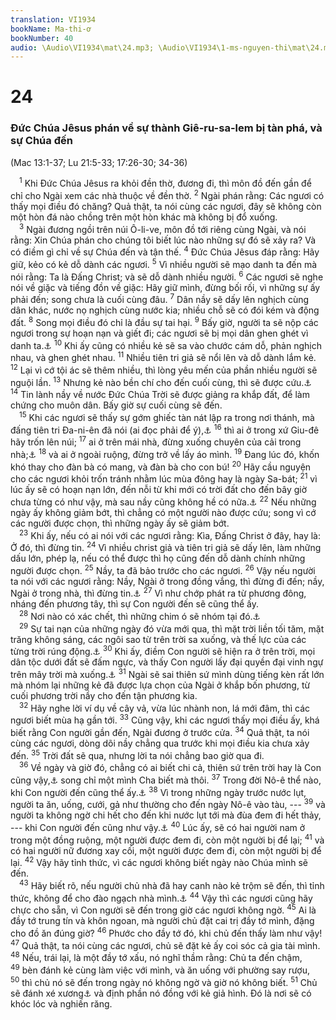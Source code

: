 ```yaml
---
translation: VI1934
bookName: Ma-thi-ơ 
bookNumber: 40
audio: \Audio\VI1934\mat\24.mp3; \Audio\VI1934\1-ms-nguyen-thi\mat\24.mp3; \Audio\VI1934\2-ms-david-dong\mat\24.mp3
---
```


<div class="title"><h1>24</h1><h3>Đức Chúa Jêsus phán về sự thành Giê-ru-sa-lem bị tàn phá, và sự Chúa đến</h3><p>(Mac 13:1-37; Lu 21:5-33; 17:26-30; 34-36)</p></div>
<span class="verse mat_24_1"> <sup>1</sup> Khi Đức Chúa Jêsus ra khỏi đền thờ, đương đi, thì môn đồ đến gần để chỉ cho Ngài xem các nhà thuộc về đền thờ. </span>
<span class="verse mat_24_2"><sup>2</sup> Ngài phán rằng: Các ngươi có thấy mọi điều đó chăng? Quả thật, ta nói cùng các ngươi, đây sẽ không còn một hòn đá nào chồng trên một hòn khác mà không bị đổ xuống. <br/></span>
<span class="verse mat_24_3"> <sup>3</sup> Ngài đương ngồi trên núi Ô-li-ve, môn đồ tới riêng cùng Ngài, và nói rằng: Xin Chúa phán cho chúng tôi biết lúc nào những sự đó sẽ xảy ra? Và có điềm gì chỉ về sự Chúa đến và tận thế. </span>
<span class="verse mat_24_4"><sup>4</sup> Đức Chúa Jêsus đáp rằng: Hãy giữ, kẻo có kẻ dỗ dành các ngươi. </span>
<span class="verse mat_24_5"><sup>5</sup> Vì nhiều người sẽ mạo danh ta đến mà nói rằng: Ta là Đấng Christ; và sẽ dỗ dành nhiều người. </span>
<span class="verse mat_24_6"><sup>6</sup> Các ngươi sẽ nghe nói về giặc và tiếng đồn về giặc: Hãy giữ mình, đừng bối rối, vì những sự ấy phải đến; song chưa là cuối cùng đâu. </span>
<span class="verse mat_24_7"><sup>7</sup> Dân nầy sẽ dấy lên nghịch cùng dân khác, nước nọ nghịch cùng nước kia; nhiều chỗ sẽ có đói kém và động đất. </span>
<span class="verse mat_24_8"><sup>8</sup> Song mọi điều đó chỉ là đầu sự tai hại. </span>
<span class="verse mat_24_9"><sup>9</sup> Bấy giờ, người ta sẽ nộp các ngươi trong sự hoạn nạn và giết đi; các ngươi sẽ bị mọi dân ghen ghét vì danh ta.<a data-toggle="tooltip" data-placement="bottom" title="Mat 10:22">⚓</a></span>
<span class="verse mat_24_10"><sup>10</sup> Khi ấy cũng có nhiều kẻ sẽ sa vào chước cám dỗ, phản nghịch nhau, và ghen ghét nhau. </span>
<span class="verse mat_24_11"><sup>11</sup> Nhiều tiên tri giả sẽ nổi lên và dỗ dành lắm kẻ. </span>
<span class="verse mat_24_12"><sup>12</sup> Lại vì cớ tội ác sẽ thêm nhiều, thì lòng yêu mến của phần nhiều người sẽ nguội lần. </span>
<span class="verse mat_24_13"><sup>13</sup> Nhưng kẻ nào bền chí cho đến cuối cùng, thì sẽ được cứu.<a data-toggle="tooltip" data-placement="bottom" title="Mat 10:22">⚓</a></span>
<span class="verse mat_24_14"><sup>14</sup> Tin lành nầy về nước Đức Chúa Trời sẽ được giảng ra khắp đất, để làm chứng cho muôn dân. Bấy giờ sự cuối cùng sẽ đến. <br/></span>
<span class="verse mat_24_15"> <sup>15</sup> Khi các ngươi sẽ thấy sự gớm ghiếc tàn nát lập ra trong nơi thánh, mà đấng tiên tri Đa-ni-ên đã nói (ai đọc phải để ý),<a data-toggle="tooltip" data-placement="bottom" title="Da 9:27; 11:31; 12:11 ">⚓</a></span>
<span class="verse mat_24_16"><sup>16</sup> thì ai ở trong xứ Giu-đê hãy trốn lên núi; </span>
<span class="verse mat_24_17"><sup>17</sup> ai ở trên mái nhà, đừng xuống chuyên của cải trong nhà;<a data-toggle="tooltip" data-placement="bottom" title="Lu 17:31">⚓</a></span>
<span class="verse mat_24_18"><sup>18</sup> và ai ở ngoài ruộng, đừng trở về lấy áo mình. </span>
<span class="verse mat_24_19"><sup>19</sup> Đang lúc đó, khốn khó thay cho đàn bà có mang, và đàn bà cho con bú! </span>
<span class="verse mat_24_20"><sup>20</sup> Hãy cầu nguyện cho các ngươi khỏi trốn tránh nhằm lúc mùa đông hay là ngày Sa-bát; </span>
<span class="verse mat_24_21"><sup>21</sup> vì lúc ấy sẽ có hoạn nạn lớn, đến nỗi từ khi mới có trời đất cho đến bây giờ chưa từng có như vậy, mà sau nầy cũng không hề có nữa.<a data-toggle="tooltip" data-placement="bottom" title="Da 12:1; Kh 7:14">⚓</a></span>
<span class="verse mat_24_22"><sup>22</sup> Nếu những ngày ấy không giảm bớt, thì chẳng có một người nào được cứu; song vì cớ các người được chọn, thì những ngày ấy sẽ giảm bớt. <br/></span>
<span class="verse mat_24_23"> <sup>23</sup> Khi ấy, nếu có ai nói với các ngươi rằng: Kìa, Đấng Christ ở đây, hay là: Ở đó, thì đừng tin. </span>
<span class="verse mat_24_24"><sup>24</sup> Vì nhiều christ giả và tiên tri giả sẽ dấy lên, làm những dấu lớn, phép lạ, nếu có thể được thì họ cũng đến dỗ dành chính những người được chọn. </span>
<span class="verse mat_24_25"><sup>25</sup> Nầy, ta đã bảo trước cho các ngươi. </span>
<span class="verse mat_24_26"><sup>26</sup> Vậy nếu người ta nói với các ngươi rằng: Nầy, Ngài ở trong đồng vắng, thì đừng đi đến; nầy, Ngài ở trong nhà, thì đừng tin.<a data-toggle="tooltip" data-placement="bottom" title="Lu 17:23-24">⚓</a></span>
<span class="verse mat_24_27"><sup>27</sup> Vì như chớp phát ra từ phương đông, nháng đến phương tây, thì sự Con người đến sẽ cũng thể ấy. <br/></span>
<span class="verse mat_24_28"> <sup>28</sup> Nơi nào có xác chết, thì những chim ó sẽ nhóm tại đó.<a data-toggle="tooltip" data-placement="bottom" title="Lu 17:37">⚓</a><br/></span>
<span class="verse mat_24_29"> <sup>29</sup> Sự tai nạn của những ngày đó vừa mới qua, thì mặt trời liền tối tăm, mặt trăng không sáng, các ngôi sao từ trên trời sa xuống, và thế lực của các từng trời rúng động.<a data-toggle="tooltip" data-placement="bottom" title="Es 13:10; 34:4; Exe 32:7; Gio 2:10,31; 3:15; Kh 6:12-13">⚓</a></span>
<span class="verse mat_24_30"><sup>30</sup> Khi ấy, điềm Con người sẽ hiện ra ở trên trời, mọi dân tộc dưới đất sẽ đấm ngực, và thấy Con người lấy đại quyền đại vinh ngự trên mây trời mà xuống.<a data-toggle="tooltip" data-placement="bottom" title="Da 7:13; Xa 12:10-14; Kh 1:7">⚓</a></span>
<span class="verse mat_24_31"><sup>31</sup> Ngài sẽ sai thiên sứ mình dùng tiếng kèn rất lớn mà nhóm lại những kẻ đã được lựa chọn của Ngài ở khắp bốn phương, từ cuối phương trời nầy cho đến tận phương kia. <br/></span>
<span class="verse mat_24_32"> <sup>32</sup> Hãy nghe lời ví dụ về cây vả, vừa lúc nhành non, lá mới đâm, thì các ngươi biết mùa hạ gần tới. </span>
<span class="verse mat_24_33"><sup>33</sup> Cũng vậy, khi các ngươi thấy mọi điều ấy, khá biết rằng Con người gần đến, Ngài đương ở trước cửa. </span>
<span class="verse mat_24_34"><sup>34</sup> Quả thật, ta nói cùng các ngươi, dòng dõi nầy chẳng qua trước khi mọi điều kia chưa xảy đến. </span>
<span class="verse mat_24_35"><sup>35</sup> Trời đất sẽ qua, nhưng lời ta nói chẳng bao giờ qua đi. <br/></span>
<span class="verse mat_24_36"> <sup>36</sup> Về ngày và giờ đó, chẳng có ai biết chi cả, thiên sứ trên trời hay là Con cũng vậy,<a data-toggle="tooltip" data-placement="bottom" title="Vài bản cổ không có câu: hay là Con cũng vậy">⚓</a> song chỉ một mình Cha biết mà thôi. </span>
<span class="verse mat_24_37"><sup>37</sup> Trong đời Nô-ê thể nào, khi Con người đến cũng thể ấy.<a data-toggle="tooltip" data-placement="bottom" title="Sa 6:5-8">⚓</a></span>
<span class="verse mat_24_38"><sup>38</sup> Vì trong những ngày trước nước lụt, người ta ăn, uống, cưới, gả như thường cho đến ngày Nô-ê vào tàu, --- </span>
<span class="verse mat_24_39"><sup>39</sup> và người ta không ngờ chi hết cho đến khi nước lụt tới mà đùa đem đi hết thảy, --- khi Con người đến cũng như vậy.<a data-toggle="tooltip" data-placement="bottom" title="Sa 7:6-24">⚓</a></span>
<span class="verse mat_24_40"><sup>40</sup> Lúc ấy, sẽ có hai người nam ở trong một đồng ruộng, một người được đem đi, còn một người bị để lại; </span>
<span class="verse mat_24_41"><sup>41</sup> và có hai người nữ đương xay cối, một người được đem đi, còn một người bị để lại. </span>
<span class="verse mat_24_42"><sup>42</sup> Vậy hãy tỉnh thức, vì các ngươi không biết ngày nào Chúa mình sẽ đến. <br/></span>
<span class="verse mat_24_43"> <sup>43</sup> Hãy biết rõ, nếu người chủ nhà đã hay canh nào kẻ trộm sẽ đến, thì tỉnh thức, không để cho đào ngạch nhà mình.<a data-toggle="tooltip" data-placement="bottom" title="Lu 12:39-40">⚓</a></span>
<span class="verse mat_24_44"><sup>44</sup> Vậy thì các ngươi cũng hãy chực cho sẵn, vì Con người sẽ đến trong giờ các ngươi không ngờ. </span>
<span class="verse mat_24_45"><sup>45</sup> Ai là đầy tớ trung tín và khôn ngoan, mà người chủ đặt cai trị đầy tớ mình, đặng cho đồ ăn đúng giờ? </span>
<span class="verse mat_24_46"><sup>46</sup> Phước cho đầy tớ đó, khi chủ đến thấy làm như vậy! </span>
<span class="verse mat_24_47"><sup>47</sup> Quả thật, ta nói cùng các ngươi, chủ sẽ đặt kẻ ấy coi sóc cả gia tài mình. </span>
<span class="verse mat_24_48"><sup>48</sup> Nếu, trái lại, là một đầy tớ xấu, nó nghĩ thầm rằng: Chủ ta đến chậm, </span>
<span class="verse mat_24_49"><sup>49</sup> bèn đánh kẻ cùng làm việc với mình, và ăn uống với phường say rượu, </span>
<span class="verse mat_24_50"><sup>50</sup> thì chủ nó sẽ đến trong ngày nó không ngờ và giờ nó không biết. </span>
<span class="verse mat_24_51"><sup>51</sup> Chủ sẽ đánh xé xương<a data-toggle="tooltip" data-placement="bottom" title="Ctd: cắt nó ra từng mảnh">⚓</a> và định phần nó đồng với kẻ giả hình. Đó là nơi sẽ có khóc lóc và nghiến răng. <br/></span>
